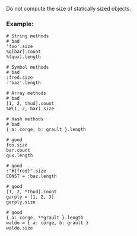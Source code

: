 Do not compute the size of statically sized objects.

### Example:
    # String methods
    # bad
    'foo'.size
    %q[bar].count
    %(qux).length

    # Symbol methods
    # bad
    :fred.size
    :'baz'.length

    # Array methods
    # bad
    [1, 2, thud].count
    %W(1, 2, bar).size

    # Hash methods
    # bad
    { a: corge, b: grault }.length

    # good
    foo.size
    bar.count
    qux.length

    # good
    :"#{fred}".size
    CONST = :baz.length

    # good
    [1, 2, *thud].count
    garply = [1, 2, 3]
    garply.size

    # good
    { a: corge, **grault }.length
    waldo = { a: corge, b: grault }
    waldo.size
